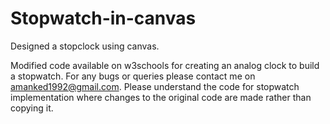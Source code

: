 # Stopwatch-in-canvas
Designed a stopclock using canvas.

Modified code available on w3schools for creating an analog clock to build a stopwatch.
For any bugs or queries please contact me on amanked1992@gmail.com.
Please understand the code for stopwatch implementation where changes to the original code are made rather than copying it.
